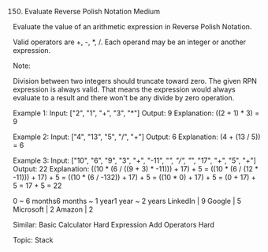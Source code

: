 150. Evaluate Reverse Polish Notation
Medium

Evaluate the value of an arithmetic expression in Reverse Polish Notation.

Valid operators are +, -, *, /. Each operand may be an integer or another expression.

Note:

Division between two integers should truncate toward zero.
The given RPN expression is always valid. That means the expression would always evaluate to a result and there won't be any divide by zero operation.

Example 1:
Input: ["2", "1", "+", "3", "*"]
Output: 9
Explanation: ((2 + 1) * 3) = 9

Example 2:
Input: ["4", "13", "5", "/", "+"]
Output: 6
Explanation: (4 + (13 / 5)) = 6

Example 3:
Input: ["10", "6", "9", "3", "+", "-11", "*", "/", "*", "17", "+", "5", "+"]
Output: 22
Explanation: 
  ((10 * (6 / ((9 + 3) * -11))) + 17) + 5
= ((10 * (6 / (12 * -11))) + 17) + 5
= ((10 * (6 / -132)) + 17) + 5
= ((10 * 0) + 17) + 5
= (0 + 17) + 5
= 17 + 5
= 22

0 ~ 6 months6 months ~ 1 year1 year ~ 2 years
LinkedIn | 9 Google | 5 Microsoft | 2 Amazon | 2

Similar:
Basic Calculator Hard
Expression Add Operators Hard

Topic: Stack
